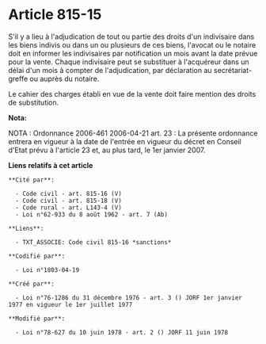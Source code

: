 # Article 815-15

S'il y a lieu à l'adjudication de tout ou partie des droits d'un indivisaire dans les biens indivis ou dans un ou plusieurs
de ces biens, l'avocat ou le notaire doit en informer les indivisaires par notification un mois avant la date prévue pour la
vente. Chaque indivisaire peut se substituer à l'acquéreur dans un délai d'un mois à compter de l'adjudication, par
déclaration au secrétariat-greffe ou auprès du notaire.

Le cahier des charges établi en vue de la vente doit faire mention des droits de substitution.

**Nota:**

NOTA : Ordonnance 2006-461 2006-04-21 art. 23 : La présente ordonnance entrera en vigueur à la date de l'entrée en vigueur du
décret en Conseil d'Etat prévu à l'article 23 et, au plus tard, le 1er janvier 2007.

**Liens relatifs à cet article**

	**Cité par**:

	  - Code civil - art. 815-16 (V)
	  - Code civil - art. 815-18 (V)
	  - Code rural - art. L143-4 (V)
	  - Loi n°62-933 du 8 août 1962 - art. 7 (Ab)

	**Liens**:

	  - TXT_ASSOCIE: Code civil 815-16 *sanctions*

	**Codifié par**:

	  - Loi n°1803-04-19

	**Créé par**:

	  - Loi n°76-1286 du 31 décembre 1976 - art. 3 () JORF 1er janvier 1977 en vigueur le 1er juillet 1977

	**Modifié par**:

	  - Loi n°78-627 du 10 juin 1978 - art. 2 () JORF 11 juin 1978
